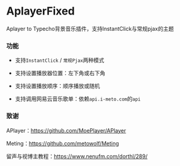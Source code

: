 # AplayerFixed
Aplayer to Typecho背景音乐插件，支持InstantClick与常规pjax的主题

### 功能
- 支持`InstantClick` / `常规Pjax`两种模式
  
- 支持设置播放器位置：左下角或右下角
  
- 支持设置播放顺序：顺序播放或随机
  
- 支持调用网易云音乐歌单：依赖`api.i-meto.com`的`api`

### 致谢
APlayer：https://github.com/MoePlayer/APlayer

Meting：https://github.com/metowolf/Meting

留声与视博主教程：https://www.nenufm.com/dorthl/289/
